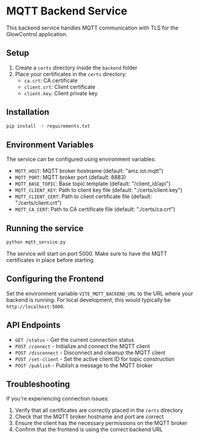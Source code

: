 
# MQTT Backend Service

This backend service handles MQTT communication with TLS for the GlowControl application.

## Setup

1. Create a `certs` directory inside the `backend` folder
2. Place your certificates in the `certs` directory:
   - `ca.crt`: CA certificate
   - `client.crt`: Client certificate
   - `client.key`: Client private key

## Installation

```bash
pip install -r requirements.txt
```

## Environment Variables

The service can be configured using environment variables:

- `MQTT_HOST`: MQTT broker hostname (default: "amz.iot.mqtt")
- `MQTT_PORT`: MQTT broker port (default: 8883)
- `MQTT_BASE_TOPIC`: Base topic template (default: "/client_id/api")
- `MQTT_CLIENT_KEY`: Path to client key file (default: "./certs/client.key")
- `MQTT_CLIENT_CERT`: Path to client certificate file (default: "./certs/client.crt")
- `MQTT_CA_CERT`: Path to CA certificate file (default: "./certs/ca.crt")

## Running the service

```bash
python mqtt_service.py
```

The service will start on port 5000. Make sure to have the MQTT certificates in place before starting.

## Configuring the Frontend

Set the environment variable `VITE_MQTT_BACKEND_URL` to the URL where your backend is running. For local development, this would typically be `http://localhost:5000`.

## API Endpoints

- `GET /status` - Get the current connection status
- `POST /connect` - Initialize and connect the MQTT client
- `POST /disconnect` - Disconnect and cleanup the MQTT client
- `POST /set-client` - Set the active client ID for topic construction
- `POST /publish` - Publish a message to the MQTT broker

## Troubleshooting

If you're experiencing connection issues:

1. Verify that all certificates are correctly placed in the `certs` directory
2. Check that the MQTT broker hostname and port are correct
3. Ensure the client has the necessary permissions on the MQTT broker
4. Confirm that the frontend is using the correct backend URL
```
